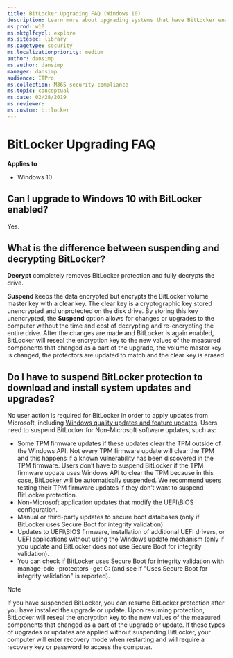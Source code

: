 ```yaml
---
title: BitLocker Upgrading FAQ (Windows 10)
description: Learn more about upgrading systems that have BitLocker enabled. Find frequently asked questions, such as, "Can I upgrade to Windows 10 with BitLocker enabled?"
ms.prod: w10
ms.mktglfcycl: explore
ms.sitesec: library
ms.pagetype: security
ms.localizationpriority: medium
author: dansimp
ms.author: dansimp
manager: dansimp
audience: ITPro
ms.collection: M365-security-compliance
ms.topic: conceptual
ms.date: 02/28/2019
ms.reviewer: 
ms.custom: bitlocker
---
```


# BitLocker Upgrading FAQ

**Applies to**
-   Windows 10

## Can I upgrade to Windows 10 with BitLocker enabled?

Yes. 

## What is the difference between suspending and decrypting BitLocker?

**Decrypt** completely removes BitLocker protection and fully decrypts the drive.

**Suspend** keeps the data encrypted but encrypts the BitLocker volume master key with a clear key. The clear key is a cryptographic key stored unencrypted and unprotected on the disk drive. By storing this key unencrypted, the **Suspend** option allows for changes or upgrades to the computer without the time and cost of decrypting and re-encrypting the entire drive. After the changes are made and BitLocker is again enabled, BitLocker will reseal the encryption key to the new values of the measured components that changed as a part of the upgrade, the volume master key is changed, the protectors are updated to match and the clear key is erased.

## Do I have to suspend BitLocker protection to download and install system updates and upgrades?

No user action is required for BitLocker in order to apply updates from Microsoft, including [Windows quality updates and feature updates](/windows/deployment/update/waas-quick-start). 
Users need to suspend BitLocker for Non-Microsoft software updates, such as:   

-	Some TPM firmware updates if these updates clear the TPM outside of the Windows API. Not every TPM firmware update will clear the TPM and this happens if a known vulnerability has been discovered in the TPM firmware. Users don’t have to suspend BitLocker if the TPM firmware update uses Windows API to clear the TPM because in this case, BitLocker will be automatically suspended. We recommend users testing their TPM firmware updates if they don’t want to suspend BitLocker protection.
-	Non-Microsoft application updates that modify the UEFI\BIOS configuration.
-	Manual or third-party updates to secure boot databases (only if BitLocker uses Secure Boot for integrity validation).
-	Updates to UEFI\BIOS firmware, installation of additional UEFI drivers, or UEFI applications without using the Windows update mechanism (only if you update and BitLocker does not use Secure Boot for integrity validation).
 -	You can check if BitLocker uses Secure Boot for integrity validation with manage-bde -protectors -get C: (and see if "Uses Secure Boot for integrity validation" is reported).


> [!NOTE]
> If you have suspended BitLocker, you can resume BitLocker protection after you have installed the upgrade or update. Upon resuming protection, BitLocker will reseal the encryption key to the new values of the measured components that changed as a part of the upgrade or update. If these types of upgrades or updates are applied without suspending BitLocker, your computer will enter recovery mode when restarting and will require a recovery key or password to access the computer.
